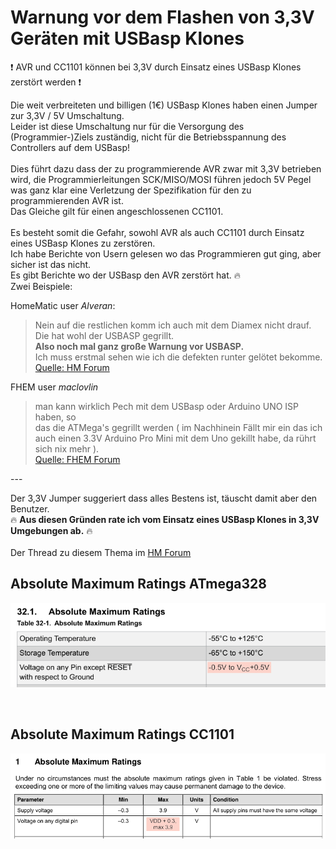 
# Warnung vor dem Flashen von 3,3V Geräten mit USBasp Klones

:exclamation: AVR und CC1101 können bei 3,3V durch Einsatz eines USBasp Klones zerstört werden :exclamation:

Die weit verbreiteten und billigen (1€) USBasp Klones haben einen Jumper zur 3,3V / 5V Umschaltung.<br>
Leider ist diese Umschaltung nur für die Versorgung des (Programmier-)Ziels zuständig, nicht für die Betriebsspannung des Controllers auf dem USBasp!<br><br>
Dies führt dazu dass der zu programmierende AVR zwar mit 3,3V betrieben wird, die Programmierleitungen SCK/MISO/MOSI führen jedoch 5V Pegel was ganz klar eine Verletzung der Spezifikation für den zu programmierenden AVR ist.<br>
Das Gleiche gilt für einen angeschlossenen CC1101.<br><br>
Es besteht somit die Gefahr, sowohl AVR als auch CC1101 durch Einsatz eines USBasp Klones zu zerstören.<br>
Ich habe Berichte von Usern gelesen wo das Programmieren gut ging, aber sicher ist das nicht.<br>
Es gibt Berichte wo der USBasp den AVR zerstört hat. :fire:<br>
Zwei Beispiele:<br>

HomeMatic user *Alveran*:
> Nein auf die restlichen komm ich auch mit dem Diamex nicht drauf. Die hat wohl der USBASP gegrillt.<br>
> **Also noch mal ganz große Warnung vor USBASP.**<br>
> Ich muss erstmal sehen wie ich die defekten runter gelötet bekomme.<br>
[Quelle: HM Forum](https://homematic-forum.de/forum/viewtopic.php?f=76&t=55262&start=30#p549991)

FHEM user *maclovlin*
> man kann wirklich Pech mit dem USBasp oder Arduino UNO ISP haben, so<br>
das die ATMega's gegrillt werden ( im Nachhinein Fällt mir ein das ich auch einen 3.3V Arduino Pro Mini mit dem Uno gekillt habe, da rührt sich nix mehr ).<br>
[Quelle: FHEM Forum](https://forum.fhem.de/index.php/topic,71413.msg1005356.html#msg1005356)

---<br>

Der 3,3V Jumper suggeriert dass alles Bestens ist, täuscht damit aber den Benutzer.<br>
:fire: **Aus diesen Gründen rate ich vom Einsatz eines USBasp Klones in 3,3V Umgebungen ab.** :fire:<br><br>
Der Thread zu diesem Thema im [HM Forum](https://homematic-forum.de/forum/viewtopic.php?f=76&t=47361&start=50#p480173)

## Absolute Maximum Ratings **ATmega328**

![pic](Images/Absolute_Maximum_Ratings_AVR.png)

<br>

## Absolute Maximum Ratings **CC1101**

![pic](Images/Absolute_Maximum_Ratings_CC1101.png)
